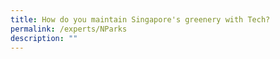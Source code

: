 ```yaml
---
title: How do you maintain Singapore's greenery with Tech?
permalink: /experts/NParks
description: ""
---
```

